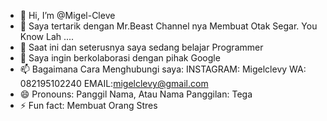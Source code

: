 - 👋 Hi, I’m @Migel-Cleve
- 👀 Saya tertarik dengan Mr.Beast Channel nya Membuat Otak Segar. You Know Lah ....
- 🌱 Saat ini dan seterusnya saya sedang belajar Programmer
- 💞️ Saya ingin berkolaborasi dengan pihak Google
- 📫 Bagaimana Cara Menghubungi saya: INSTAGRAM: Migelclevy WA: 082195102240 EMAIL:migelclevy@gmail.com
- 😄 Pronouns: Panggil Nama, Atau Nama Panggilan: Tega
- ⚡ Fun fact: Membuat Orang Stres

<!---
Migel-Cleve/Migel-Cleve is a ✨ special ✨ repository because its `README.md` (this file) appears on your GitHub profile.
You can click the Preview link to take a look at your changes.
--->
